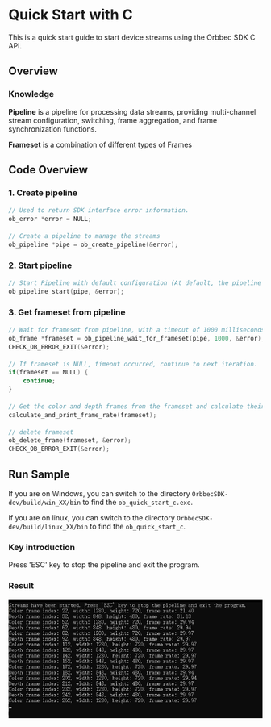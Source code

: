 # Quick Start with C

This is a quick start guide to start device streams using the Orbbec SDK C API.

## Overview

### Knowledge

**Pipeline** is a pipeline for processing data streams, providing multi-channel stream configuration, switching, frame aggregation, and frame synchronization functions.

**Frameset** is a combination of different types of Frames

## Code Overview

### 1. Create pipeline

```c
// Used to return SDK interface error information.
ob_error *error = NULL;

// Create a pipeline to manage the streams
ob_pipeline *pipe = ob_create_pipeline(&error);
```

### 2. Start pipeline

```c
// Start Pipeline with default configuration (At default, the pipeline will start with the color and depth streams)
ob_pipeline_start(pipe, &error);
```

### 3. Get frameset from pipeline

```c
// Wait for frameset from pipeline, with a timeout of 1000 milliseconds.
ob_frame *frameset = ob_pipeline_wait_for_frameset(pipe, 1000, &error);
CHECK_OB_ERROR_EXIT(&error);

// If frameset is NULL, timeout occurred, continue to next iteration.
if(frameset == NULL) {
    continue;
}

// Get the color and depth frames from the frameset and calculate their frame rate.
calculate_and_print_frame_rate(frameset);

// delete frameset
ob_delete_frame(frameset, &error);
CHECK_OB_ERROR_EXIT(&error);
```

## Run Sample

If you are on Windows, you can switch to the directory `OrbbecSDK-dev/build/win_XX/bin` to find the `ob_quick_start_c.exe`.

If you are on linux, you can switch to the directory `OrbbecSDK-dev/build/linux_XX/bin` to find the `ob_quick_start_c`.

### Key introduction

Press 'ESC' key to stop the pipeline and exit the program.

### Result

![Quick_Start_C](/docs/resource/quick_start_c.jpg)
